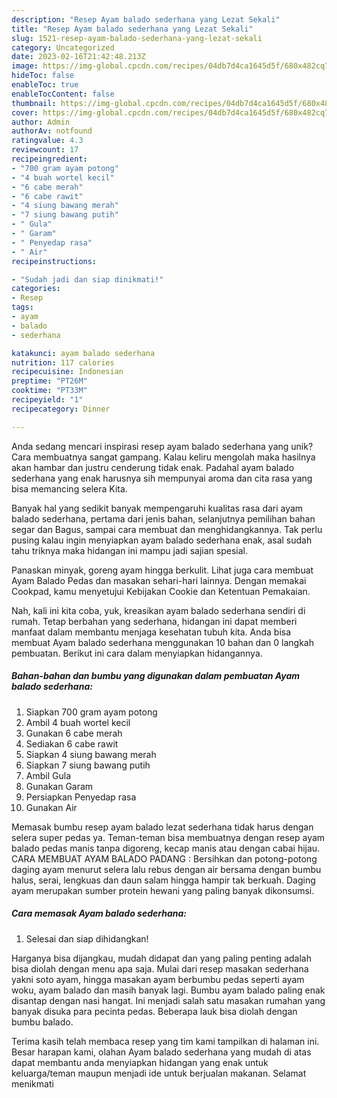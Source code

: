```yaml
---
description: "Resep Ayam balado sederhana yang Lezat Sekali"
title: "Resep Ayam balado sederhana yang Lezat Sekali"
slug: 1521-resep-ayam-balado-sederhana-yang-lezat-sekali
category: Uncategorized
date: 2023-02-16T21:42:48.213Z
image: https://img-global.cpcdn.com/recipes/04db7d4ca1645d5f/680x482cq70/ayam-balado-sederhana-foto-resep-utama.jpg
hideToc: false
enableToc: true
enableTocContent: false
thumbnail: https://img-global.cpcdn.com/recipes/04db7d4ca1645d5f/680x482cq70/ayam-balado-sederhana-foto-resep-utama.jpg
cover: https://img-global.cpcdn.com/recipes/04db7d4ca1645d5f/680x482cq70/ayam-balado-sederhana-foto-resep-utama.jpg
author: Admin
authorAv: notfound
ratingvalue: 4.3
reviewcount: 17
recipeingredient:
- "700 gram ayam potong"
- "4 buah wortel kecil"
- "6 cabe merah"
- "6 cabe rawit"
- "4 siung bawang merah"
- "7 siung bawang putih"
- " Gula"
- " Garam"
- " Penyedap rasa"
- " Air"
recipeinstructions:

- "Sudah jadi dan siap dinikmati!"
categories:
- Resep
tags:
- ayam
- balado
- sederhana

katakunci: ayam balado sederhana 
nutrition: 117 calories
recipecuisine: Indonesian
preptime: "PT26M"
cooktime: "PT33M"
recipeyield: "1"
recipecategory: Dinner

---
```





Anda sedang mencari inspirasi resep ayam balado sederhana yang unik? Cara membuatnya sangat gampang. Kalau keliru mengolah maka hasilnya akan hambar dan justru cenderung tidak enak. Padahal ayam balado sederhana yang enak harusnya sih mempunyai aroma dan cita rasa yang bisa memancing selera Kita.





Banyak hal yang sedikit banyak mempengaruhi kualitas rasa dari ayam balado sederhana, pertama dari jenis bahan, selanjutnya pemilihan bahan segar dan Bagus, sampai cara membuat dan menghidangkannya. Tak perlu pusing kalau ingin menyiapkan ayam balado sederhana enak,      asal sudah tahu triknya maka hidangan ini mampu jadi sajian spesial.














Panaskan minyak, goreng ayam hingga berkulit. Lihat juga cara membuat Ayam Balado Pedas dan masakan sehari-hari lainnya. Dengan memakai Cookpad, kamu menyetujui Kebijakan Cookie dan Ketentuan Pemakaian.






Nah, kali ini kita coba, yuk, kreasikan ayam balado sederhana sendiri di rumah. Tetap berbahan yang sederhana, hidangan ini dapat memberi manfaat dalam membantu menjaga kesehatan tubuh kita. Anda bisa membuat Ayam balado sederhana menggunakan 10 bahan dan 0 langkah pembuatan. Berikut ini cara dalam menyiapkan hidangannya.

<!--inarticleads1-->

##### Bahan-bahan dan bumbu yang digunakan dalam pembuatan Ayam balado sederhana:

1. Siapkan 700 gram ayam potong
1. Ambil 4 buah wortel kecil
1. Gunakan 6 cabe merah
1. Sediakan 6 cabe rawit
1. Siapkan 4 siung bawang merah
1. Siapkan 7 siung bawang putih
1. Ambil  Gula
1. Gunakan  Garam
1. Persiapkan  Penyedap rasa
1. Gunakan  Air


Memasak bumbu resep ayam balado lezat sederhana tidak harus dengan selera super pedas ya. Teman-teman bisa membuatnya dengan resep ayam balado pedas manis tanpa digoreng, kecap manis atau dengan cabai hijau. CARA MEMBUAT AYAM BALADO PADANG : Bersihkan dan potong-potong daging ayam menurut selera lalu rebus dengan air bersama dengan bumbu halus, serai, lengkuas dan daun salam hingga hampir tak berkuah. Daging ayam merupakan sumber protein hewani yang paling banyak dikonsumsi. 

<!--inarticleads2-->

##### Cara memasak Ayam balado sederhana:


1. Selesai dan siap dihidangkan!

Harganya bisa dijangkau, mudah didapat dan yang paling penting adalah bisa diolah dengan menu apa saja. Mulai dari resep masakan sederhana yakni soto ayam, hingga masakan ayam berbumbu pedas seperti ayam woku, ayam balado dan masih banyak lagi. Bumbu ayam balado paling enak disantap dengan nasi hangat. Ini menjadi salah satu masakan rumahan yang banyak disuka para pecinta pedas. Beberapa lauk bisa diolah dengan bumbu balado. 

Terima kasih telah membaca resep yang tim kami tampilkan di halaman ini. Besar harapan kami, olahan Ayam balado sederhana yang mudah di atas dapat membantu anda menyiapkan hidangan yang enak untuk keluarga/teman maupun menjadi ide untuk berjualan makanan. Selamat menikmati
